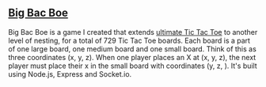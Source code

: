 ## [Big Bac Boe](https://www.bigbacboe.com)

Big Bac Boe is a game I created that extends [ultimate Tic Tac Toe](https://mathwithbaddrawings.com/2013/06/16/ultimate-tic-tac-toe/) to another level of nesting, for a total of 729 Tic Tac Toe boards.
Each board is a part of one large board, one medium board and one small board. Think of this as three coordinates (x, y, z). When one player places an X at (x, y, z), the next player must place their x in
the small board with coordinates (y, z, ). It's built using Node.js, Express and Socket.io.
 